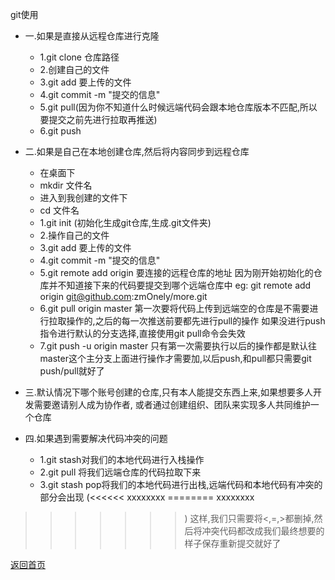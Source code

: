 ﻿git使用

* 一.如果是直接从远程仓库进行克隆
	* 1.git clone 仓库路径
	* 2.创建自己的文件
	* 3.git add 要上传的文件
	* 4.git commit -m "提交的信息"
	* 5.git pull(因为你不知道什么时候远端代码会跟本地仓库版本不匹配,所以要提交之前先进行拉取再推送)
	* 6.git push

* 二.如果是自己在本地创建仓库,然后将内容同步到远程仓库
	* 在桌面下
	* mkdir 文件名
	* 进入到我创建的文件下
	* cd 文件名
	* 1.git init (初始化生成git仓库,生成.git文件夹)
	* 2.操作自己的文件
	* 3.git add 要上传的文件
	* 4.git commit -m "提交的信息"
	* 5.git remote add origin 要连接的远程仓库的地址
因为刚开始初始化的仓库并不知道接下来的代码要提交到哪个远端仓库中
eg:
git remote add origin git@github.com:zmOnely/more.git
	* 6.git pull origin master
第一次要将代码上传到远端空的仓库是不需要进行拉取操作的,之后的每一次推送前要都先进行pull的操作
如果没进行push指令进行默认的分支选择,直接使用git pull命令会失效
	* 7.git push -u origin master
只有第一次需要执行以后的操作都是默认往master这个主分支上面进行操作才需要加,以后push,和pull都只需要git push/pull就好了

* 三.默认情况下哪个账号创建的仓库,只有本人能提交东西上来,如果想要多人开发需要邀请别人成为协作者,
或者通过创建组织、团队来实现多人共同维护一个仓库

* 四.如果遇到需要解决代码冲突的问题
	* 1.git stash对我们的本地代码进行入栈操作
	* 2.git pull 将我们远端仓库的代码拉取下来
	* 3.git stash pop将我们的本地代码进行出栈,远端代码和本地代码有冲突的部分会出现
(<<<<<<
xxxxxxxx
========
xxxxxxxx
>>>>>>>)
这样,我们只需要将<,=,>都删掉,然后将冲突代码都改成我们最终想要的样子保存重新提交就好了



[返回首页](https://clarencexiu.github.io)
